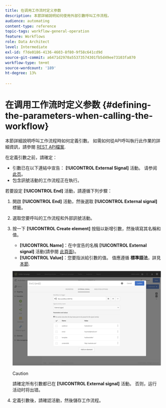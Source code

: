 ```yaml
---
title: 在调用工作流时定义参数
description: 本節詳細說明如何使用外部引數呼叫工作流程。
audience: automating
content-type: reference
topic-tags: workflow-general-operation
feature: Workflows
role: Data Architect
level: Intermediate
exl-id: f7de0186-4136-4603-8f80-9f58c641cd9d
source-git-commit: a6471d2970a55373574301fb5d49ee73103fa870
workflow-type: tm+mt
source-wordcount: '189'
ht-degree: 13%

---
```


# 在调用工作流时定义参数 {#defining-the-parameters-when-calling-the-workflow}

本節詳細說明呼叫工作流程時如何定義引數。 如需如何從API呼叫執行此作業的詳細資訊，請參閱 [REST API檔案](../../api/using/triggering-a-signal-activity.md).

在定義引數之前，請確定：

* 引數已在以下連結中宣告： **[!UICONTROL External Signal]** 活動。 请参阅[此页](../../automating/using/declaring-parameters-external-signal.md)。
* 包含訊號活動的工作流程正在執行。

若要設定 **[!UICONTROL End]** 活動，請遵循下列步驟：

1. 開啟 **[!UICONTROL End]** 活動，然後選取 **[!UICONTROL External signal]** 標籤。
1. 選取您要呼叫的工作流程和外部訊號活動。
1. 按一下 **[!UICONTROL Create element]** 按鈕以新增引數，然後填寫其名稱和值。

   * **[!UICONTROL Name]**：在中宣告的名稱 **[!UICONTROL External signal]** 活動(請參閱 [此頁面](../../automating/using/declaring-parameters-external-signal.md))。
   * **[!UICONTROL Value]**：您要指派給引數的值。 值應遵循 **標準語法**，詳見 [本節](../../automating/using/advanced-expression-editing.md#standard-syntax).

   ![](assets/extsignal_definingparameters_2.png)

   >[!CAUTION]
   >
   >請確定所有引數都已在 **[!UICONTROL External signal]** 活動。 否则，运行活动时将出错。

1. 定義引數後，請確認活動，然後儲存工作流程。
